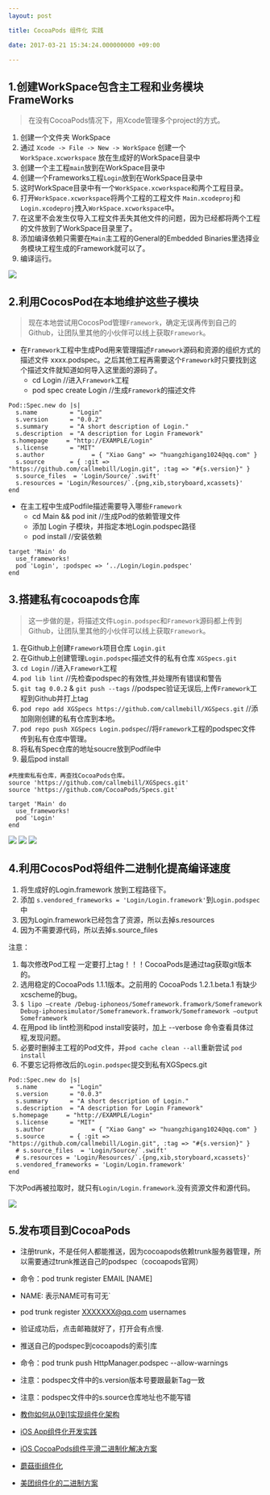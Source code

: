 ```yaml
---
layout: post

title: CocoaPods 组件化 实践

date: 2017-03-21 15:34:24.000000000 +09:00

---
```


## 1.创建WorkSpace包含主工程和业务模块FrameWorks
> 在没有CocoaPods情况下，用Xcode管理多个project的方式。

1. 创建一个文件夹 WorkSpace 
2. 通过 `Xcode -> File -> New -> WorkSpace` 创建一个 `WorkSpace.xcworkspace` 放在生成好的WorkSpace目录中
3. 创建一个主工程`main`放到在WorkSpace目录中
4. 创建一个Frameworks工程`Login`放到在WorkSpace目录中
5. 这时WorkSpace目录中有一个`WorkSpace.xcworkspace`和两个工程目录。
6. 打开`WorkSpace.xcworkspace`将两个工程的工程文件 `Main.xcodeproj`和`Login.xcodeproj`拽入`WorkSpace.xcworkspace`中。
7. 在这里不会发生仅导入工程文件丢失其他文件的问题，因为已经都将两个工程的文件放到了WorkSpace目录里了。
8. 添加编译依赖只需要在`Main`主工程的General的Embedded Binaries里选择业务模块工程生成的Framework就可以了。
9. 编译运行。

![](/assets/images/WX20170322-153706@2x.png)



## 2.利用CocosPod在本地维护这些子模块
> 现在本地尝试用CocosPod管理`Framework`，确定无误再传到自己的Github，让团队里其他的小伙伴可以线上获取`Framework`。

+ 在`Framework`工程中生成Pod用来管理描述`Framework`源码和资源的组织方式的描述文件 xxxx.podspec。之后其他工程再需要这个`Framework`时只要找到这个描述文件就知道如何导入这里面的源码了。
	+ cd Login //进入`Framework`工程
	+ pod spec create Login //生成`Framework`的描述文件

```
Pod::Spec.new do |s|
  s.name         = "Login"
  s.version      = "0.0.2"
  s.summary      = "A short description of Login."
  s.description  = "A description for Login Framework"
 s.homepage     = "http://EXAMPLE/Login"
  s.license      = "MIT"
  s.author             = { "Xiao Gang" => "huangzhigang1024@qq.com" }
  s.source       = { :git => "https://github.com/callmebill/Login.git", :tag => "#{s.version}" }
  s.source_files  = 'Login/Source/`.swift'
  s.resources = 'Login/Resources/`.{png,xib,storyboard,xcassets}'
end
```

+ 在主工程中生成Podfile描述需要导入哪些`Framework`
	+ cd Main && pod init //生成Pod的依赖管理文件
	+ 添加 Login 子模块，并指定本地Login.podspec路径
	+ pod install //安装依赖

```
target 'Main' do
  use_frameworks!
  pod 'Login', :podspec => ‘../Login/Login.podspec'  
end

```
	
## 3.搭建私有cocoapods仓库
> 这一步做的是，将描述文件`Login.podspec`和`Framework`源码都上传到Github，让团队里其他的小伙伴可以线上获取`Framework`。

1. 在Github上创建`Framework`项目仓库 `Login.git`
2. 在Github上创建管理`Login.podspec`描述文件的私有仓库 `XGSpecs.git`
3. 	`cd Login` //进入`Framework`工程
4. `pod lib lint` //先检查podspec的有效性,并处理所有错误和警告
5. `git tag 0.0.2` & `git push --tags` //podspec验证无误后,上传`Framework`工程到Github并打上tag 
6. `pod repo add XGSpecs https://github.com/callmebill/XGSpecs.git` //添加刚刚创建的私有仓库到本地。
7. `pod repo push XGSpecs Login.podspec`//将`Framework`工程的podspec文件传到私有仓库中管理。
8. 将私有Spec仓库的地址soucre放到Podfile中
9. 最后pod install

```
#先搜索私有仓库，再查找CocoaPods仓库。
source 'https://github.com/callmebill/XGSpecs.git' 
source 'https://github.com/CocoaPods/Specs.git'

target 'Main' do
  use_frameworks!
  pod 'Login' 
end
```
![](/assets/images/WX20170413-134608@2x.png)
![](/assets/images/WX20170413-134700@2x.png)
![](/assets/images/WX20170413-134453@2x.png)


## 4.利用CocosPod将组件二进制化提高编译速度

1. 将生成好的Login.framework 放到工程路径下。
2. 添加 `s.vendored_frameworks = 'Login/Login.framework'`到`Login.podspec `中
3. 因为Login.framework已经包含了资源，所以去掉s.resources
4. 因为不需要源代码，所以去掉s.source_files

注意：

1. 每次修改Pod工程 一定要打上tag！！！CocoaPods是通过tag获取git版本的。
2. 选用稳定的CocoaPods 1.1.1版本。之前用的 CocoaPods 1.2.1.beta.1 有缺少xcscheme的bug。
3. `$ lipo –create /Debug-iphoneos/Someframework.framwork/Someframework Debug-iphonesimulator/Someframework.framwork/Someframework –output Someframework`
4. 在用pod lib lint检测和pod install安装时，加上 --verbose 命令查看具体过程,发现问题。
5. 必要时删掉主工程的Pod文件，并`pod cache clean --all`重新尝试 `pod install`
6. 不要忘记将修改后的`Login.podspec`提交到私有XGSpecs.git

```
Pod::Spec.new do |s|
  s.name         = "Login"
  s.version      = "0.0.3"
  s.summary      = "A short description of Login."
  s.description  = "A description for Login Framework"
 s.homepage     = "http://EXAMPLE/Login"
  s.license      = "MIT"
  s.author             = { "Xiao Gang" => "huangzhigang1024@qq.com" }
  s.source       = { :git => "https://github.com/callmebill/Login.git", :tag => "#{s.version}" }
  # s.source_files  = 'Login/Source/`.swift'
  # s.resources = 'Login/Resources/`.{png,xib,storyboard,xcassets}'
  s.vendored_frameworks = 'Login/Login.framework'
end
```
下次Pod再被拉取时，就只有`Login/Login.framework`.没有资源文件和源代码。

![](/assets/images/WX20170324-120831@2x.png)

## 5.发布项目到CocoaPods

+ 注册trunk，不是任何人都能推送，因为cocoapods依赖trunk服务器管理，所以需要通过trunk推送自己的podspec（cocoapods官网）
+ 命令：pod trunk register EMAIL [NAME]
+ NAME: 表示NAME可有可无`
+ pod trunk register XXXXXXX@qq.com usernames
+ 验证成功后，点击邮箱就好了，打开会有点慢.
+ 推送自己的podspec到cocoapods的索引库
+ 命令：pod trunk push HttpManager.podspec --allow-warnings
+ 注意：podspec文件中的s.version版本号要跟最新Tag一致
+ 注意：podspec文件中的s.source仓库地址也不能写错

+ [教你如何从0到1实现组件化架构](http://www.jianshu.com/p/7b4667cde80b)
+ [iOS App组件化开发实践](http://www.yiqixiabigao.com/yin-ke-kong-gu-iosman-man-zu-jian-hua-kai-fa-zhi-lu/)
+ [iOS CocoaPods组件平滑二进制化解决方案](http://www.yiqixiabigao.com/ios-cocoapodszu-jian-ping-hua-er-jin-zhi-hua-fang-an-ji-xiang-xi-jiao-cheng/)
+ [蘑菇街组件化](http://ios.jobbole.com/89259/)
+ [美团组件化的二进制方案](http://www.cocoachina.com/ios/20170427/19136.html)